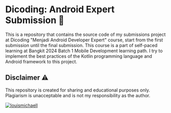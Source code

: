 # Dicoding: Android Expert Submission 📱
<p>This is a repository that contains the source code of my submissions project at Dicoding "Menjadi Android Developer Expert" course, start from the first submission until the final submission. This course is a part of self-paced learning at Bangkit 2024 Batch 1 Mobile Development learning path. I try to implement the best practices of the Kotlin programming language and Android framework to this project.</p>

## Disclaimer ⚠️
This repository is created for sharing and educational purposes only. Plagiarism is unacceptable and is not my responsibility as the author.

[![louismichaell](https://circleci.com/gh/louismichaell/MovieExpertDicoding.svg?style=svg)](https://circleci.com/gh/louismichaell/MovieExpertDicoding)

